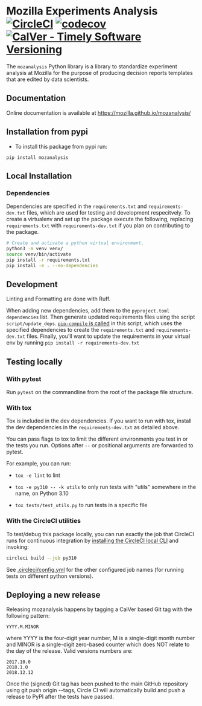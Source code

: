 # Mozilla Experiments Analysis [![CircleCI](https://circleci.com/gh/mozilla/mozanalysis.svg?style=svg)](https://circleci.com/gh/mozilla/mozanalysis) [![codecov](https://codecov.io/gh/mozilla/mozanalysis/branch/master/graph/badge.svg)](https://codecov.io/gh/mozilla/mozanalysis) [![CalVer - Timely Software Versioning](https://img.shields.io/badge/calver-YYYY.M.MINOR-22bfda.svg)](https://calver.org/)

The `mozanalysis` Python library is a library to standardize experiment analysis
at Mozilla for the purpose of producing decision reports templates that are
edited by data scientists.

## Documentation

Online documentation is available at https://mozilla.github.io/mozanalysis/

##  Installation from pypi
- To install this package from pypi run:
```
pip install mozanalysis
```

## Local Installation
### Dependencies
Dependencies are specified in the `requirements.txt` and `requirements-dev.txt` files, which are used for testing and development respecitvely.
To create a virtualenv and set up the package execute the following, replacing `requirements.txt` with `requirements-dev.txt` if you plan on contributing to the package.
```bash
# Create and activate a python virtual environment.
python3 -m venv venv/
source venv/bin/activate
pip install -r requirements.txt
pip install -e . --no-dependencies
```

## Development
Linting and Formatting are done with Ruff.

When adding new dependencies, add them to the `pyproject.toml` `dependencies` list.  Then generate updated requirements files using the script `script/update_deps`.  [`pip-compile` is called](https://pypi.org/project/pip-tools/) in this script, which uses the specified dependencies to create the `requirements.txt` and `requirements-dev.txt` files.  Finally, you'll want to update the requirements in your virtual env by running `pip install -r requirements-dev.txt`

## Testing locally

### With pytest
Run `pytest` on the commandline from the root of the package file structure.

### With tox

Tox is included in the dev dependencies.  If you want to run with tox, install the dev dependencies in the `requirements-dev.txt` as detailed above.

You can pass flags to tox to limit the different environments you test in
or the tests you run. Options after `--` or positional arguments are forwarded to pytest.

For example, you can run:

* `tox -e lint` to lint

* `tox -e py310 -- -k utils` to only run tests with "utils" somewhere in the name, on Python 3.10

* `tox tests/test_utils.py` to run tests in a specific file

### With the CircleCI utilities

To test/debug this package locally, you can run exactly the job that
CircleCI runs for continuous integration by
[installing the CircleCI local CLI](https://circleci.com/docs/2.0/local-cli/#installing-the-circleci-local-cli-on-macos-and-linux-distros)
and invoking:

```bash
circleci build --job py310
```

See [.circleci/config.yml](https://github.com/mozilla/mozanalysis/blob/main/.circleci/config.yml)
for the other configured job names (for running tests on different python versions).

## Deploying a new release

Releasing mozanalysis happens by tagging a CalVer based Git tag with the
following pattern:

    YYYY.M.MINOR

where YYYY is the four-digit year number, M is a single-digit month number and
MINOR is a single-digit zero-based counter which does NOT relate to the day of
the release. Valid versions numbers are:

    2017.10.0
    2018.1.0
    2018.12.12

Once the (signed) Git tag has been pushed to the main GitHub repository using
git push origin --tags, Circle CI will automatically build and push a release to
PyPI after the tests have passed.
